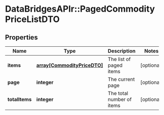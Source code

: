# DataBridgesAPIr::PagedCommodityPriceListDTO


## Properties
Name | Type | Description | Notes
------------ | ------------- | ------------- | -------------
**items** | [**array[CommodityPriceDTO]**](CommodityPriceDTO.md) | The list of paged items | [optional] 
**page** | **integer** | The current page | [optional] 
**totalItems** | **integer** | The total number of items | [optional] 


